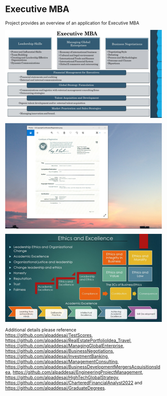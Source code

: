 # Executive MBA

Project provides an overview of an application for Executive MBA

![image](ExecutiveMBA.jpg)

![image](USCopyrightCertificate.png)

![image](Ethics.jpg)

Additional details please reference https://github.com/alpaddesai/TestScores, https://github.com/alpaddesai/RealEstatePortfolioIdea_Travel,   https://github.com/alpaddesai/ManagingGlobalEnterprise, https://github.com/alpaddesai/BusinessNegotiations, https://github.com/alpaddesai/InvestmentBanking, https://github.com/alpaddesai/ManagementConsulting,  https://github.com/alpaddesai/BusinessDevelopmentMergersAcquisitionsIdea, https://github.com/alpaddesai/EngineeringProjectManagement, https://github.com/alpaddesai/HighTechGlobalStrategy, https://github.com/alpaddesai/CharteredFinancialAnalyst2022 and https://github.com/alpaddesai/GraduateDegrees.
